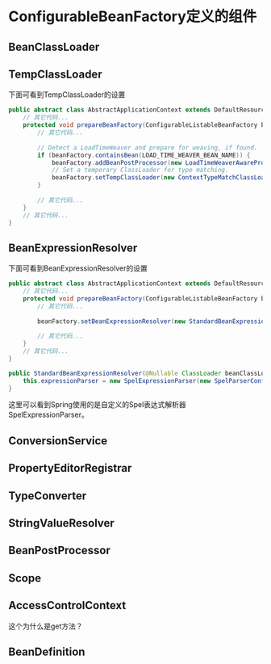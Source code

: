 # ConfigurableBeanFactory定义的组件
## BeanClassLoader
## TempClassLoader
下面可看到TempClassLoader的设置
```java
public abstract class AbstractApplicationContext extends DefaultResourceLoader implements ConfigurableApplicationContext {
    // 其它代码...
    protected void prepareBeanFactory(ConfigurableListableBeanFactory beanFactory) {
        // 其它代码...
        
        // Detect a LoadTimeWeaver and prepare for weaving, if found.
        if (beanFactory.containsBean(LOAD_TIME_WEAVER_BEAN_NAME)) {
            beanFactory.addBeanPostProcessor(new LoadTimeWeaverAwareProcessor(beanFactory));
            // Set a temporary ClassLoader for type matching.
            beanFactory.setTempClassLoader(new ContextTypeMatchClassLoader(beanFactory.getBeanClassLoader()));
        }
        
        // 其它代码...
    }
    // 其它代码...
}
```
## BeanExpressionResolver
下面可看到BeanExpressionResolver的设置
```java
public abstract class AbstractApplicationContext extends DefaultResourceLoader implements ConfigurableApplicationContext {
    // 其它代码...
    protected void prepareBeanFactory(ConfigurableListableBeanFactory beanFactory) {
        // 其它代码...
        
        beanFactory.setBeanExpressionResolver(new StandardBeanExpressionResolver(beanFactory.getBeanClassLoader()));
        
        // 其它代码...
    }
    // 其它代码...
}

public StandardBeanExpressionResolver(@Nullable ClassLoader beanClassLoader) {
    this.expressionParser = new SpelExpressionParser(new SpelParserConfiguration(null, beanClassLoader));
}
```
这里可以看到Spring使用的是自定义的Spel表达式解析器SpelExpressionParser。
## ConversionService
## PropertyEditorRegistrar
## TypeConverter
## StringValueResolver
## BeanPostProcessor
## Scope
## AccessControlContext
这个为什么是get方法？
## BeanDefinition